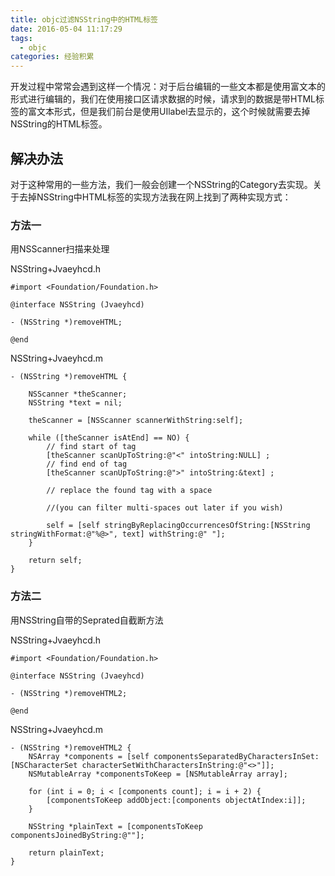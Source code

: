 ```yaml
---
title: objc过滤NSString中的HTML标签
date: 2016-05-04 11:17:29
tags:
  - objc
categories: 经验积累
---
```


开发过程中常常会遇到这样一个情况：对于后台编辑的一些文本都是使用富文本的形式进行编辑的，我们在使用接口区请求数据的时候，请求到的数据是带HTML标签的富文本形式，但是我们前台是使用UIlabel去显示的，这个时候就需要去掉NSString的HTML标签。

## 解决办法

对于这种常用的一些方法，我们一般会创建一个NSString的Category去实现。关于去掉NSString中HTML标签的实现方法我在网上找到了两种实现方式：

### 方法一
用NSScanner扫描来处理

<!-- more -->

NSString+Jvaeyhcd.h
``` objc
#import <Foundation/Foundation.h>

@interface NSString (Jvaeyhcd)

- (NSString *)removeHTML;

@end
```

NSString+Jvaeyhcd.m
``` objc
- (NSString *)removeHTML {
    
    NSScanner *theScanner;
    NSString *text = nil;
    
    theScanner = [NSScanner scannerWithString:self];

    while ([theScanner isAtEnd] == NO) {
        // find start of tag
        [theScanner scanUpToString:@"<" intoString:NULL] ;
        // find end of tag
        [theScanner scanUpToString:@">" intoString:&text] ;
        
        // replace the found tag with a space
        
        //(you can filter multi-spaces out later if you wish)
        
        self = [self stringByReplacingOccurrencesOfString:[NSString stringWithFormat:@"%@>", text] withString:@" "];
    }
    
    return self;
}

```

### 方法二
用NSString自带的Seprated自截断方法

NSString+Jvaeyhcd.h
``` objc
#import <Foundation/Foundation.h>

@interface NSString (Jvaeyhcd)

- (NSString *)removeHTML2;

@end
```

NSString+Jvaeyhcd.m
``` objc
- (NSString *)removeHTML2 {
    NSArray *components = [self componentsSeparatedByCharactersInSet:[NSCharacterSet characterSetWithCharactersInString:@"<>"]];
    NSMutableArray *componentsToKeep = [NSMutableArray array];
    
    for (int i = 0; i < [components count]; i = i + 2) {
        [componentsToKeep addObject:[components objectAtIndex:i]];
    }
    
    NSString *plainText = [componentsToKeep componentsJoinedByString:@""];
    
    return plainText;
}
```